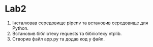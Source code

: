 # Lab2

1. Інсталював середовище pipenv та встановив середовище для Python.
1. Встановив бібліотеку requests та бібліотеку ntplib.
1. Створив файл app.py та додав код у файл.

